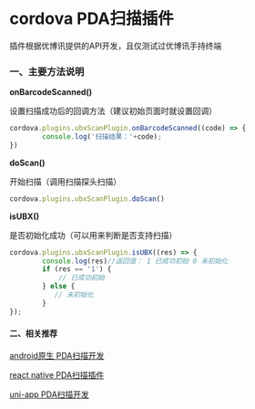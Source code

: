 # cordova PDA扫描插件

插件根据优博讯提供的API开发，且仅测试过优博讯手持终端

### 一、主要方法说明

**onBarcodeScanned()**  

设置扫描成功后的回调方法（建议初始页面时就设置回调）

```js
cordova.plugins.ubxScanPlugin.onBarcodeScanned((code) => {
        console.log('扫描结果：'+code);
})
```

**doScan()**

开始扫描（调用扫描探头扫描）

```js
cordova.plugins.ubxScanPlugin.doScan()
```

**isUBX()**

是否初始化成功（可以用来判断是否支持扫描）

```js
cordova.plugins.ubxScanPlugin.isUBX((res) => {
        console.log(res)//返回值： 1 已成功初始 0 未初始化
        if (res == '1') {
            // 已成功初始
        } else {
           // 未初始化
        }
});
```

#### 二、相关推荐

[android原生 PDA扫描开发](http://blog.h.binge430.cn/article/android_ubx_scan)

[react native PDA扫描插件](https://github.com/Txiaomo/react-native-scancode)

[uni-app PDA扫描开发](https://ask.dcloud.net.cn/article/37294)